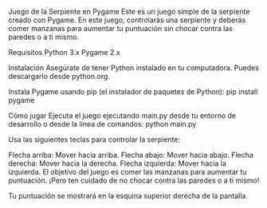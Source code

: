 Juego de la Serpiente en Pygame
Este es un juego simple de la serpiente creado con Pygame. En este juego, controlarás una serpiente y deberás comer manzanas para aumentar tu puntuación sin chocar contra las paredes o a ti mismo.

Requisitos
Python 3.x
Pygame 2.x

Instalación
Asegúrate de tener Python instalado en tu computadora. Puedes descargarlo desde python.org.

Instala Pygame usando pip (el instalador de paquetes de Python):
pip install pygame

Cómo jugar
Ejecuta el juego ejecutando main.py desde tu entorno de desarrollo o desde la línea de comandos:
python main.py

Usa las siguientes teclas para controlar la serpiente:

Flecha arriba: Mover hacia arriba.
Flecha abajo: Mover hacia abajo.
Flecha derecha: Mover hacia la derecha.
Flecha izquierda: Mover hacia la izquierda.
El objetivo del juego es comer las manzanas para aumentar tu puntuación. ¡Pero ten cuidado de no chocar contra las paredes o a ti mismo!

Tu puntuación se mostrará en la esquina superior derecha de la pantalla.